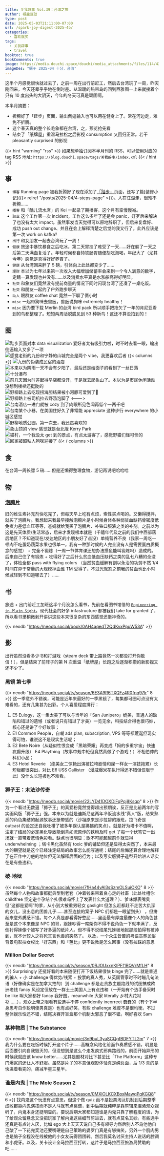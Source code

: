 ```yaml
---
title: 关我辟事 Vol.39：台湾之旅
author: 椒盐豆豉
type: post
date: 2025-05-03T21:11:00-07:00
url: /spark-joy-digest-2025-4b/
categories:
  - 喜欢就买
tags:
  - 关我辟事
  - travel
booktoc: true
bookComments: true
image: https://media.douchi.space/douchi/media_attachments/files/114/433/321/958/256/086/original/9cbe1df270492cf8.png
imageDes: "摄于 2025-04 十分，台湾"
---
```


这半个月感觉很快就过去了，之前一周在出行前赶工，然后去台湾玩了一周，昨天刚回来，今天还晕乎乎地在倒时差。从温暖的热带岛屿回到西雅图一上来就接着个只有 10 度出头的大阴天，今年的冬天可真是顽固啊。

本半月摘要：
- 折腾好了「跬步」页面，输出倒逼输入也可以用在健身上了。常在河边走，难免不折腾。
- 这个春天真的整个长毛象都在台湾，之，预览抢先看
- 结束了「纸牌屋」重温马拉松之后影视 consumption 又回归正常。若干 pleasantly surprised 的影视

<!--more-->
{{< hint "warning" "rss" >}}
如果想单独订阅本半月刊的 RSS，可以使用对应的 tag RSS 地址:
`https://blog.douchi.space/tags/关我辟事/index.xml`
{{< / hint >}}

## 事
- `博客` Running page 被我折腾好了现在添加了[「跬步」](https://steps.douchi.space/?utm_source=blog)页面，还写了篇[装修小记]({{< relref "/posts/2025-04/4-steps-page" >}})。人在江湖走，很难不折腾……
- `播客` 和「酷儿流水席」的 Kei 一起录了期播客，这个月有空慢慢减。
- `职业` 这个工作第一次 incident，工作这么多年了还是会 panic，好歹后来解决了也没有太大 impact。虽然事发当天觉得可以原地辞职了，但后来复盘好、成功 push out change、并且在会上解释清楚之后觉的我又行了。此外应该是第一次 work on kafka?
- `出行` 和女朋友一起去台湾玩了一周！
- `健康` 旅途中暴饮暴食之后吃冰，第二天胃挂了难受了一天……好在躺了一天之后第二天满血复活了。年轻时候都自恃铁肠胃随便胡吃海喝，年纪大了（尤其今年）感觉是真得好好养胃了。
- `健康` 从台湾回来胖了 5 磅，引体向上此处都变少了…… 
- `理财` 本以为七年以来第一次收入大幅增加储蓄率会来到一个令人满意的数字，定睛一算发现也并没有……以及消费水平真是水涨船高得好明显。
- `社交` 和象友们竟然没有提前商量的情况下同时闪现台湾了还凑了一桌吃饭。
- `社交` 和朋友一起约了户外跑步聊天
- `助人` 跟群友 coffee chat 竟然一下聊了俩小时
- `misc` 一起带狗咪去兽医，兽医说狗咪 extremely healthy！
- `misc` 因为要下载 Merlin 的台湾 bird pack 所以顺手把拖欠了一年的肯尼亚看到的鸟都整理了。短短两周活脱脱见到 53 种新鸟！这还不算没拍到的！

## 图
![跬步页面对本 data visualization 爱好者太有吸引力啦，时不时去看一眼，输出倒逼输入又多了一项](https://media.douchi.space/douchi/media_attachments/files/114/374/734/548/806/140/original/099eb79f8635b638.webp)
![感觉老街的九份和宁静的山城完全是两个 vibe，我更喜欢后者](https://media.douchi.space/douchi/media_attachments/files/114/438/341/418/991/623/original/5ebac6b9bb4ea394.png)
{{< columns >}}
![九份的伪装成民宿的酒店](https://media.douchi.space/douchi/media_attachments/files/114/438/311/678/293/083/original/b471f20e1dfb2502.png)
![本来以为阴雨一天不会有夕阳了，最后还是给面子的看到了一丝日落](https://media.douchi.space/douchi/media_attachments/files/114/438/314/594/630/126/original/27659141555f9202.png)
![十分瀑布](https://media.douchi.space/douchi/media_attachments/files/114/438/395/125/542/970/original/1036bfd609adf76b.png)
![前几天因为时差起得早店都没开，于是就去爬象山了。本以为是市民休闲活动没想到楼梯还挺陡的](https://media.douchi.space/douchi/media_attachments/files/114/438/427/382/134/398/original/793a276150e41395.png)
![野柳路上去吃现捞海胆结果被小河豚可爱到了🐡](https://media.douchi.space/douchi/media_attachments/files/114/438/426/742/206/946/original/e2e14dcd4eaff051.png)
![野柳路上被司机拉去野汤泡脚了](https://media.douchi.space/douchi/media_attachments/files/114/438/461/845/737/136/original/8f472ab60043da1a.png)
<--->
![台南酒店一进门就被 cozy 到了肉眼所见色闻再低个一两千吧](https://media.douchi.space/douchi/media_attachments/files/114/420/445/677/183/748/original/fb8f3d4f50335ff8.jpg)
![台南某个小巷，在美国住好久了非常能 appreciate 这种步行 everywhere 的小城区感觉](https://media.douchi.space/douchi/media_attachments/files/114/433/318/121/307/761/original/09209e0655820222.png)
![野柳地质公园，第一次去，我还蛮喜欢的](https://media.douchi.space/douchi/media_attachments/files/114/438/362/161/323/309/original/f311b6bd57d57f51.png)
![象山顶的 view 感觉就是台北版 Kerry Park](https://media.douchi.space/douchi/media_attachments/files/114/438/446/649/690/170/original/bae4dda556d0dab0.png)
![猫村，一个我没太 get 到的景点，有点太游客了，感觉野猫们怪可怜的](https://media.douchi.space/douchi/media_attachments/files/114/433/324/660/174/220/original/ddc7742d28b9bc7e.png)
![回家被超粘人狗咪迎接了](https://media.douchi.space/douchi/media_attachments/files/114/442/447/640/083/688/original/b897c5d27b075a04.jpg)
{{< / columns >}}

## 食
在台湾一周长膘 5 磅……但是还懒得整理食物，游记再说吧哈哈哈

## 物
### [泡腾片](https://amzn.to/3EYMXMH)
旧的维生素补充剂快吃完了，但每天早上吃有点烦，索性买点喝的。又懒得搅拌，就买了泡腾片。我想起来我最早接触泡腾片是小时候身体各种弱贫血缺钙骨密度低免疫力差低血压等等，爸妈就给我买了泡腾片、补铁口服液之类的补剂。之前以为这是先天体质/生活常态，后来才发现根本就是（千禧年代及之前的我们中西部落后地区？不知道现在/发达地区的小朋友好了点没）单纯营养不良（我家一周吃一顿肉不吃蛋奶蔬菜水果也很单一，我有一种那时候的人完全没有人是需要蛋白质概念的感觉） + 完全不锻炼（一周一节体育课还想办法摸鱼能叫锻炼吗）造成的。后来自己住了有锻炼 + 吃得好了之后什么贫血低血压缺钙之类的乱七八糟的全没了，体检全都 pass with flying colors （当然贫血缓解有割以永治的功劳不然 1/4 时间在异于常量的大规模掉血谁 TM 受得了，不过光就割之前我的贫血也比小时候减轻到不知道哪去了）……

## 书
旅途 + 出门前赶工加班这半个月没怎么看书，先前在看图书馆借的 [`Engineering in Plain Sight`](https://amzn.to/43MmSdX)。现代社会的好多 infastructure 都被我们 take for granted 了，所以看书里稍微剥开讲讲这些本来很复杂的东西感觉还挺神奇的。

{{< neodb "https://neodb.social/book/0AH4aqedT2QdKvxPpuW53A" >}}

## 影
出行虽然没看多少书和打游戏（steam deck 带上路竟然一次都没打开你敢信！），但是结束了前阵子的第 N 次重温「纸牌屋」长跑之后逐渐积攒的新影视又还不少了。
### 黑镜 第七季
{{< neodb "https://neodb.social/tv/season/6E3A9R6TXQFz4R0fnq97lr" 8 >}}
这一季意外不错诶，可能是近年来最好的一季黑镜了，每集都可圈可点没有太难看的，还有几集甚为出彩。个人喜爱程度排行：
1. E5 Eulogy，这一集太美了可以与当年的「San Junipero」媲美，普通人的缺陷和错过的遗憾（或者说只有错过了才美）一览无余，科技结合得也很巧妙，核心还是讲了个好故事；
2. E1 Common People，自嘲 ads plan, subscription, VPS 等等都荒诞但现实得可怕，谁说这不是现实生活呢；
3. E2 Bete Noire（从疑似性恨变成「黑暗荣耀」再变成「妈的多重宇宙」快速疯癫升级） E4 Plaything（故事中规中矩但竟然真做了个游戏！）不相伯仲的科幻小品；
4. E3 Hotel Reverie （绝美女二惊艳出演被拉垮剧情和屎一样女一演技拖累）长短板都很突出，对比 E6 USS Callister （漫威爆米花执行得还不错但仅限于此）没什么长短板也不难看。

### 狮子王：木法沙传奇
{{< neodb "https://neodb.social/movie/22LYD41DOXDiFqPqj8Ksqp" 8 >}}
作为一个看过无数遍「狮子王」的真爱粉竟然觉得超出预期诶，反正是比前两年的写实画风版「狮子王」强，本来以为就是迪斯尼这两年冷饭流水线“真人”版，结果熟悉的角色集结的起源故事还挺带感的（沙祖原来是沙拉碧的跟班，拉飞奇是 outcast 的设定还自我吐槽了被多年误认是狒狒的笑点）。就是好为塔卡不值啊，注定了结局的必定黑化导致能倒背如流原作的铁粉及时 get 了每一个伏笔它一出场就一直带着悲情色彩看。缺点也很明显：歌不可能超越前作就显得 underwhelming ；塔卡黑化虽然有 toxic 爹的铺垫但还是显得太突然了，本来最大的期望就是这个已经注定结局的故事怎么能写通呢；结尾的后悔还算合理地解释了在正作中刀疤的地位但无法解释后面的行为；以及写实版狮子造型开始讲人话实在是有些违和。

### 破·地狱
{{< neodb "https://neodb.social/movie/7fHa44vAl3sSzmOLSuiOKO" 8 >}}
虽然每个人物和故事都挺典型到老套（冲着钱来带着良心走的社畜（此处吐槽你 childfree 坚定避个孕结个扎很难吗怀上了发表什么大道理？）、爹味爆表嘴臭但“这都是爱啊”的爹，从小到大被重男轻女 gaslight 但怎么赶都赶不走苦大仇深的女儿，没出息的困兽儿子……甚至连接的案子 NPC 们都是一眼望到头） ，但拼起来意外质感不错。每个人真是都看得好憋屈……里面最有厚度最像个人的角色甚至是这个本来像是 NPC 的哥，跟妹吵得一席架你不得不说角色一下就丰满了，反倒衬得妹像个被写了好多遍的纸片人。但不得不说结尾兄妹破地狱那段拍得有被帅到，就不计较人之将死其言也善的突然了。 以及，一个众生皆苦的粤语丧葬民俗背景电影拍女权比「好东西」和「芭比」更不说教是怎么回事（没有拉踩的意思

### Million Dollar Secret
{{< neodb "https://neodb.social/tv/season/0RJOUxxnKlPFf1BQVrMfLH" 8 >}}
Surprisingly 还挺好看的本来随便打开下饭结果很快 binge 完了……就是普通的骗人 + 小 challenge 得优势/线索 + 投票的真人秀，从英国管家时不时蹦几句法语（好像确实是在加拿大拍的）到 challenge 都是走贵族主题路线的试图搞成欧洲老钱 fancy 风设定但放在一群土土美国人上有点违和（一开始有个选手备采时 be like 啊大家都好 fancy 我好图，meanwhile 大家 literally 乡村大花衬衫……），观众上帝之眼看有些选手不停 confidently incorrect 蠢蠢的（有个下半身思考自作聪明傻男真是）也有点好笑，有些 challenge 难度不是很均衡。不过整体娱乐性还不错，结尾决赛开盲盒那个机制太邪恶了很不错。啊好喜欢 Sam

### 某种物质 | The Substance
{{< neodb "https://neodb.social/movie/3n9buL3yaSCQgfBDFYTL2m" 7 >}}
我为什么要在吃饭时候打开这个片子……高概念风格化前面节奏质感不错，明显是后面要引向自我毁灭的，但没想到是这么个走发疯式邪典路线的，前面开始异形的时候我就应该 know better……尤其是题材对比下甚至比「The Platform」这种专门爆浆的还让人不舒服。虽然是片子的本意但观影体验真是纯负面，后 1/3 真的是快进着看完的，痛减半星三星半。

### 谁是内鬼 | The Mole Season 2
{{< neodb "https://neodb.social/tv/season/0MXlOLKCXBoxMawqPqKGQ8" 6 >}}
找内鬼这个玩法有点意思，但这个做 quiz 而不是投票淘汰机制到后期整季成败都靠内鬼演技而不是人斗就有点离谱，到中后期就纯粹是靠剪辑来混淆观众视听了，内鬼本身还挺明显的。要说后期大家都知道谁是内鬼只靠了解程度的话，为了给观众留悬念又没把玩家了解内鬼这些细节剪进去，就有点莫名其妙。有些选手还真是有点讨人厌，比如 ego 大上天天天说自己多有领导力然后别人不鸟他他自己酸了一下花完奖池还要嘴硬是自己策略的婆罗门真是有够搞笑，另外一个肌肉男也是脑子全程没在线被他的小女友玩得团团转。然后我莫名讨厌主持人说话的腔调和小虎牙。以及，关卡设计全马拉西亚打转，这片子是马拉西亚旅游局赞助的吧……